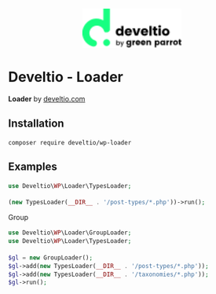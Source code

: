 <p align="center">
    <a href="https://symfony.com" target="_blank">
        <img height="80" src="https://raw.githubusercontent.com/develtio/assets/master/logo/logo.svg">
    </a>
</p>

# Develtio - Loader
**Loader** by [develtio.com](https://develtio.com)

Installation
------------
```
composer require develtio/wp-loader
```

Examples
------------
```php
use Develtio\WP\Loader\TypesLoader;

(new TypesLoader(__DIR__ . '/post-types/*.php'))->run();
```

Group

```php
use Develtio\WP\Loader\GroupLoader;
use Develtio\WP\Loader\TypesLoader;

$gl = new GroupLoader();
$gl->add(new TypesLoader(__DIR__ . '/post-types/*.php'));
$gl->add(new TypesLoader(__DIR__ . '/taxonomies/*.php'));
$gl->run();
```